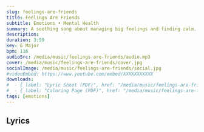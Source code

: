 ```yaml
---
slug: feelings-are-friends
title: Feelings Are Friends
subtitle: Emotions • Mental Health
summary: A soothing song about managing big feelings and finding calm.
description: 
duration: 3:59
key: G Major
bpm: 116
audioSrc: /media/music/feelings-are-friends/audio.mp3
cover: /media/music/feelings-are-friends/cover.jpg
socialImage: /media/music/feelings-are-friends/social.jpg
#videoEmbed: https://www.youtube.com/embed/XXXXXXXXXXX
downloads:
#  - { label: "Lyric Sheet (PDF)", href: "/media/music/feelings-are-friends/lyric-sheet.pdf" }
#  - { label: "Coloring Page (PDF)", href: "/media/music/feelings-are-friends/coloring-page.pdf" }
tags: [emotions]
---
```


## Lyrics

